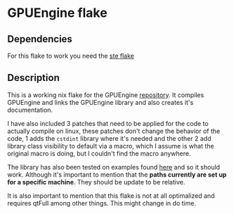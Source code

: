# GPUEngine flake

## Dependencies

For this flake to work you need the [ste flake](https://github.com/hi-miko/ste-flake)

## Description

This is a working nix flake for the GPUEngine [repository](https://github.com/Rendering-FIT/GPUEngine).
It compiles GPUEngine and links the GPUEngine library and also creates it's documentation.

I have also included 3 patches that need to be applied for the code to actually compile on linux, these patches don't change
the behavior of the code, 1 adds the `cstdint` library where it's needed and the other 2 add library class visibility to default via a macro,
which I assume is what the original macro is doing, but I couldn't find the macro anywhere.

The library has also been tested on examples found [here](https://github.com/forry/GPUEngine-examples) and so it should work. Although
it's important to mention that the **paths currently are set up for a specific machine**. They should be update to be relative.

It is also important to mention that this flake is not at all optimalized and requires qtFull among other things. This might change in
do time.
